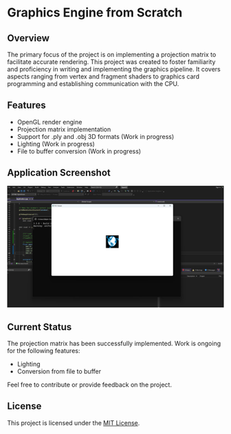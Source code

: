 # Graphics Engine from Scratch

## Overview

The primary focus of the project is on implementing a projection matrix to facilitate accurate rendering. This project was created to foster familiarity and proficiency in writing and implementing the graphics pipeline. It covers aspects ranging from vertex and fragment shaders to graphics card programming and establishing communication with the CPU.

## Features

- OpenGL render engine
- Projection matrix implementation
- Support for .ply and .obj 3D formats (Work in progress)
- Lighting (Work in progress)
- File to buffer conversion (Work in progress)

## Application Screenshot

![Application Screenshot](application.png)

## Current Status

The projection matrix has been successfully implemented. Work is ongoing for the following features:

- Lighting
- Conversion from file to buffer

Feel free to contribute or provide feedback on the project.

## License

This project is licensed under the [MIT License](LICENSE).
